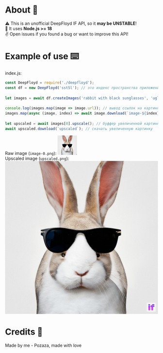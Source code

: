 # About 📝
⚠️ This is an unofficial DeepFloyd IF API, so it **may be UNSTABLE**!
<br />
📎 It uses **Node.js >= 18**
<br />
✌️ Open issues if you found a bug or want to improve this API!

# Example of use ⌨️
index.js:
```js
const DeepFloyd = require('./deepfloyd');
const df = new DeepFloyd('sst5l'); // это индекс пространства приложения в hugging face, его можно найти в ссылке пространства (например: https://deepfloyd-if--sst5l.hf.space/)

let images = await df.createImages('rabbit with black sunglasses', 'ugly, glitchy'); // массив из картинок с их функциями

console.log(images.map(image => image.url)); // вывод ссылок на картинки
images.map(async (image, index) => await image.download(`image-${index}`)); // скачать все картинки

let upscaled = await images[0].upscale(); // буффер увеличенной картинки
await upscaled.download(`upscaled`); // скачать увеличенную картинку
```
Raw image (`image-0.png`): ![image](https://github.com/Pozaza/DeepFloyd-Unofficial-API/blob/main/image-0.png)
<br />
Upscaled image (`upscaled.png`): ![image](https://github.com/Pozaza/DeepFloyd-Unofficial-API/blob/main/upscaled.png?raw=true)

# Credits 🤗
Made by me - Pozaza, made with love
